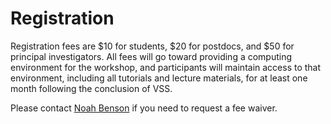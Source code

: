 # Registration

Registration fees are $10 for students, $20 for postdocs, and $50 for principal
investigators. All fees will go toward providing a computing environment for the
workshop, and participants will maintain access to that environment, including
all tutorials and lecture materials, for at least one month following the
conclusion of VSS.

Please contact [Noah Benson](mailto:nben@uw.edu) if you need to request a fee waiver.

<div id="eventbrite-widget-container-{{site.eventbrite}}"></div>

<script src="https://www.eventbrite.com/static/widgets/eb_widgets.js"></script>

<script type="text/javascript">
    var exampleCallback = function() {
        console.log('Order complete!');
    };

    window.EBWidgets.createWidget({
        // Required
        widgetType: 'checkout',
        eventId: '{{site.eventbrite}}',
        iframeContainerId: 'eventbrite-widget-container-{{site.eventbrite}}',

        // Optional
        iframeContainerHeight: 900,  // Widget height in pixels. Defaults to a minimum of 425px if not provided
        onOrderComplete: exampleCallback  // Method called when an order has successfully completed
    });
</script>

